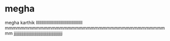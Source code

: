 # megha
megha
karthik
lllllllllllllllllllllllllllllllllllllllllll
mmmmmmmmmmmmmmmmmmmmmmmmmmmmmmmmmmmmmmmmmmm
jjjjjjjjjjjjjjjjjjjjjjjjjjjjjjjjjjjjjjjjjjjjj
